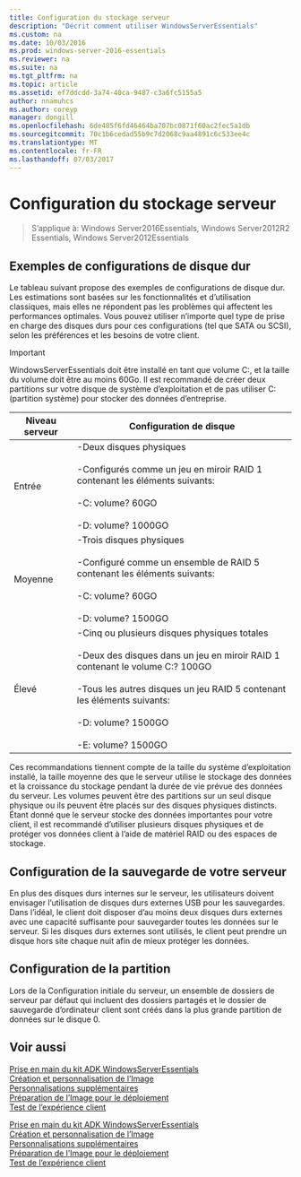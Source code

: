 ```yaml
---
title: Configuration du stockage serveur
description: "Décrit comment utiliser WindowsServerEssentials"
ms.custom: na
ms.date: 10/03/2016
ms.prod: windows-server-2016-essentials
ms.reviewer: na
ms.suite: na
ms.tgt_pltfrm: na
ms.topic: article
ms.assetid: ef7ddcdd-3a74-40ca-9487-c3a6fc5155a5
author: nnamuhcs
ms.author: coreyp
manager: dongill
ms.openlocfilehash: 6de485f6fd46464ba707bc0871f60ac2fec5a1db
ms.sourcegitcommit: 70c1b6cedad55b9c7d2068c9aa4891c6c533ee4c
ms.translationtype: MT
ms.contentlocale: fr-FR
ms.lasthandoff: 07/03/2017
---
```

# <a name="configure-server-storage"></a>Configuration du stockage serveur

>S’applique à: Windows Server2016Essentials, Windows Server2012R2 Essentials, Windows Server2012Essentials

## <a name="sample-hard-disk-configurations"></a>Exemples de configurations de disque dur  
 Le tableau suivant propose des exemples de configurations de disque dur. Les estimations sont basées sur les fonctionnalités et d’utilisation classiques, mais elles ne répondent pas les problèmes qui affectent les performances optimales. Vous pouvez utiliser n’importe quel type de prise en charge des disques durs pour ces configurations (tel que SATA ou SCSI), selon les préférences et les besoins de votre client.  
  
> [!IMPORTANT]
>   WindowsServerEssentials doit être installé en tant que volume C:, et la taille du volume doit être au moins 60Go. Il est recommandé de créer deux partitions sur votre disque de système d’exploitation et de pas utiliser C: (partition système) pour stocker des données d’entreprise.  
  
|Niveau serveur|Configuration de disque|  
|------------------|------------------------|  
|Entrée|-Deux disques physiques<br /><br /> -Configurés comme un jeu en miroir RAID 1 contenant les éléments suivants:<br /><br /> -C: volume? 60GO<br /><br /> -D: volume? 1000GO|  
|Moyenne|-Trois disques physiques<br /><br /> -Configuré comme un ensemble de RAID 5 contenant les éléments suivants:<br /><br /> -C: volume? 60GO<br /><br /> -D: volume? 1500GO|  
|Élevé|-Cinq ou plusieurs disques physiques totales<br /><br /> -Deux des disques dans un jeu en miroir RAID 1 contenant le volume C:? 100GO<br /><br /> -Tous les autres disques un jeu RAID 5 contenant les éléments suivants:<br /><br /> -D: volume? 1500GO<br /><br /> -E: volume? 1500GO|  
  
 Ces recommandations tiennent compte de la taille du système d’exploitation installé, la taille moyenne des que le serveur utilise le stockage des données et la croissance du stockage pendant la durée de vie prévue des données du serveur. Les volumes peuvent être des partitions sur un seul disque physique ou ils peuvent être placés sur des disques physiques distincts. Étant donné que le serveur stocke des données importantes pour votre client, il est recommandé d’utiliser plusieurs disques physiques et de protéger vos données client à l’aide de matériel RAID ou des espaces de stockage.  
  
## <a name="configuring-your-server-backup"></a>Configuration de la sauvegarde de votre serveur  
 En plus des disques durs internes sur le serveur, les utilisateurs doivent envisager l’utilisation de disques durs externes USB pour les sauvegardes. Dans l’idéal, le client doit disposer d’au moins deux disques durs externes avec une capacité suffisante pour sauvegarder toutes les données sur le serveur. Si les disques durs externes sont utilisés, le client peut prendre un disque hors site chaque nuit afin de mieux protéger les données.  
  
## <a name="partition-configuration"></a>Configuration de la partition  
 Lors de la Configuration initiale du serveur, un ensemble de dossiers de serveur par défaut qui incluent des dossiers partagés et le dossier de sauvegarde d’ordinateur client sont créés dans la plus grande partition de données sur le disque 0.  
  
## <a name="see-also"></a>Voir aussi  

 [Prise en main du kit ADK WindowsServerEssentials](Getting-Started-with-the-Windows-Server-Essentials-ADK.md)   
 [Création et personnalisation de l’Image](Creating-and-Customizing-the-Image.md)   
 [Personnalisations supplémentaires](Additional-Customizations.md)   
 [Préparation de l’Image pour le déploiement](Preparing-the-Image-for-Deployment.md)   
 [Test de l’expérience client](Testing-the-Customer-Experience.md)

 [Prise en main du kit ADK WindowsServerEssentials](../install/Getting-Started-with-the-Windows-Server-Essentials-ADK.md)   
 [Création et personnalisation de l’Image](../install/Creating-and-Customizing-the-Image.md)   
 [Personnalisations supplémentaires](../install/Additional-Customizations.md)   
 [Préparation de l’Image pour le déploiement](../install/Preparing-the-Image-for-Deployment.md)   
 [Test de l’expérience client](../install/Testing-the-Customer-Experience.md)


